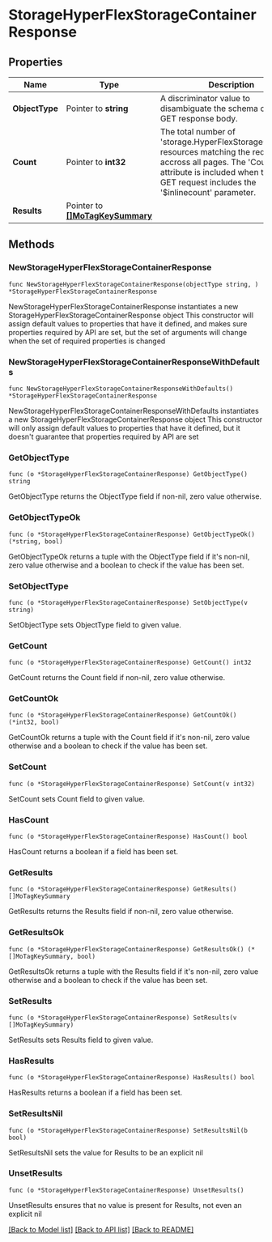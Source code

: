 # StorageHyperFlexStorageContainerResponse

## Properties

Name | Type | Description | Notes
------------ | ------------- | ------------- | -------------
**ObjectType** | Pointer to **string** | A discriminator value to disambiguate the schema of a HTTP GET response body. | 
**Count** | Pointer to **int32** | The total number of &#39;storage.HyperFlexStorageContainer&#39; resources matching the request, accross all pages. The &#39;Count&#39; attribute is included when the HTTP GET request includes the &#39;$inlinecount&#39; parameter. | [optional] 
**Results** | Pointer to [**[]MoTagKeySummary**](MoTagKeySummary.md) |  | [optional] 

## Methods

### NewStorageHyperFlexStorageContainerResponse

`func NewStorageHyperFlexStorageContainerResponse(objectType string, ) *StorageHyperFlexStorageContainerResponse`

NewStorageHyperFlexStorageContainerResponse instantiates a new StorageHyperFlexStorageContainerResponse object
This constructor will assign default values to properties that have it defined,
and makes sure properties required by API are set, but the set of arguments
will change when the set of required properties is changed

### NewStorageHyperFlexStorageContainerResponseWithDefaults

`func NewStorageHyperFlexStorageContainerResponseWithDefaults() *StorageHyperFlexStorageContainerResponse`

NewStorageHyperFlexStorageContainerResponseWithDefaults instantiates a new StorageHyperFlexStorageContainerResponse object
This constructor will only assign default values to properties that have it defined,
but it doesn't guarantee that properties required by API are set

### GetObjectType

`func (o *StorageHyperFlexStorageContainerResponse) GetObjectType() string`

GetObjectType returns the ObjectType field if non-nil, zero value otherwise.

### GetObjectTypeOk

`func (o *StorageHyperFlexStorageContainerResponse) GetObjectTypeOk() (*string, bool)`

GetObjectTypeOk returns a tuple with the ObjectType field if it's non-nil, zero value otherwise
and a boolean to check if the value has been set.

### SetObjectType

`func (o *StorageHyperFlexStorageContainerResponse) SetObjectType(v string)`

SetObjectType sets ObjectType field to given value.


### GetCount

`func (o *StorageHyperFlexStorageContainerResponse) GetCount() int32`

GetCount returns the Count field if non-nil, zero value otherwise.

### GetCountOk

`func (o *StorageHyperFlexStorageContainerResponse) GetCountOk() (*int32, bool)`

GetCountOk returns a tuple with the Count field if it's non-nil, zero value otherwise
and a boolean to check if the value has been set.

### SetCount

`func (o *StorageHyperFlexStorageContainerResponse) SetCount(v int32)`

SetCount sets Count field to given value.

### HasCount

`func (o *StorageHyperFlexStorageContainerResponse) HasCount() bool`

HasCount returns a boolean if a field has been set.

### GetResults

`func (o *StorageHyperFlexStorageContainerResponse) GetResults() []MoTagKeySummary`

GetResults returns the Results field if non-nil, zero value otherwise.

### GetResultsOk

`func (o *StorageHyperFlexStorageContainerResponse) GetResultsOk() (*[]MoTagKeySummary, bool)`

GetResultsOk returns a tuple with the Results field if it's non-nil, zero value otherwise
and a boolean to check if the value has been set.

### SetResults

`func (o *StorageHyperFlexStorageContainerResponse) SetResults(v []MoTagKeySummary)`

SetResults sets Results field to given value.

### HasResults

`func (o *StorageHyperFlexStorageContainerResponse) HasResults() bool`

HasResults returns a boolean if a field has been set.

### SetResultsNil

`func (o *StorageHyperFlexStorageContainerResponse) SetResultsNil(b bool)`

 SetResultsNil sets the value for Results to be an explicit nil

### UnsetResults
`func (o *StorageHyperFlexStorageContainerResponse) UnsetResults()`

UnsetResults ensures that no value is present for Results, not even an explicit nil

[[Back to Model list]](../README.md#documentation-for-models) [[Back to API list]](../README.md#documentation-for-api-endpoints) [[Back to README]](../README.md)


